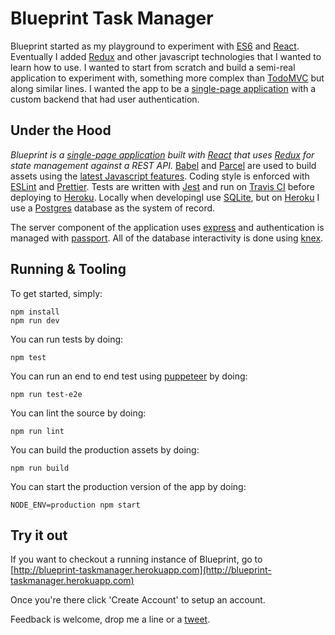# Blueprint Task Manager

Blueprint started as my playground to experiment with [ES6](http://es6-features.org) and [React](https://facebook.github.io/react/).  Eventually I added [Redux](http://redux.js.org) and other javascript technologies that I wanted to learn how to use. I wanted to start from scratch and build a  semi-real application to experiment with, something more complex than [TodoMVC](http://todomvc.com) but along similar lines. I wanted the app to be a [single-page application](https://en.wikipedia.org/wiki/Single-page_application) with a custom backend that had user authentication.

## Under the Hood

_Blueprint is a [single-page application](https://en.wikipedia.org/wiki/Single-page_application) built with [React](https://facebook.github.io/react/) that uses [Redux](http://redux.js.org) for state management against a REST API._ [Babel](http://babeljs.io) and [Parcel](http://parceljs.org) are used to build assets using the [latest Javascript features](https://developer.mozilla.org/en-US/docs/Web/JavaScript). Coding style is enforced with [ESLint](http://eslint.org) and [Prettier](https://prettier.io). Tests are written with [Jest](http://facebook.github.io/jest/) and run on [Travis CI](http://travis-ci.org) before deploying to [Heroku](https://www.heroku.com). Locally when developingI use [SQLite](http://sqlite.org), but on [Heroku](https://www.heroku.com) I use a [Postgres](https://www.postgresql.org) database as the system of record.

The server component of the application uses [express](http://expressjs.com) and authentication is managed with [passport](http://passportjs.org). All of the database interactivity is done using [knex](http://knexjs.org).

## Running & Tooling

To get started, simply:

    npm install
    npm run dev

You can run tests by doing:

    npm test

You can run an end to end test using [puppeteer](https://github.com/GoogleChrome/puppeteer) by doing:

    npm run test-e2e

You can lint the source by doing:

    npm run lint

You can build the production assets by doing:

    npm run build

You can start the production version of the app by doing:

    NODE_ENV=production npm start

## Try it out

If you want to checkout a running instance of Blueprint, go to [http://blueprint-taskmanager.herokuapp.com](http://blueprint-taskmanager.herokuapp.com)

Once you're there click 'Create Account' to setup an account.

Feedback is welcome, drop me a line or a [tweet](http://twitter.com/stanlemon).
